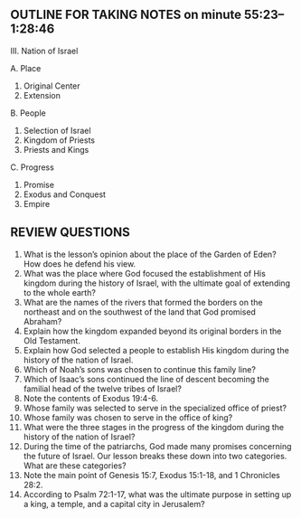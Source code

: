 ## OUTLINE FOR TAKING NOTES on minute 55:23– 1:28:46

III. Nation of Israel 

A. Place 

1. Original Center 
2. Extension 

B. People 

1. Selection of Israel 
2. Kingdom of Priests 
3. Priests and Kings 

C. Progress 

1. Promise 
2. Exodus and Conquest 
3. Empire 


## REVIEW QUESTIONS

1. What is the lesson’s opinion about the place of the Garden of Eden? How does he defend his view.
2. What was the place where God focused the establishment of His kingdom during the history of Israel, with the ultimate goal of extending to the whole earth?  
3. What are the names of the rivers that formed the borders on the northeast and on the southwest of the land that God promised Abraham?
4. Explain how the kingdom expanded beyond its original borders in the Old Testament.
5. Explain how God selected a people to establish His kingdom during the history of the nation of Israel.
6. Which of Noah’s sons was chosen to continue this family line?
7. Which of Isaac’s sons continued the line of descent becoming the familial head of the twelve tribes of Israel?
8. Note the contents of Exodus 19:4-6. 
9. Whose family was selected to serve in the specialized office of priest?
10. Whose family was chosen to serve in the office of king?
11. What were the three stages in the progress of the kingdom during the history of the nation of Israel?
12. During the time of the patriarchs, God made many promises concerning the future of Israel. Our lesson breaks these down into two categories. What are these categories?
13. Note the main point of Genesis 15:7, Exodus 15:1-18, and 1 Chronicles 28:2.
14. According to Psalm 72:1-17, what was the ultimate purpose in setting up a king, a temple, and a capital city in Jerusalem? 
